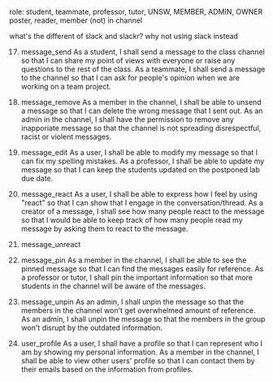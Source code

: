 role: student, teammate, professor, tutor, UNSW,
MEMBER, ADMIN, OWNER
poster, reader, member (not) in channel

what's the different of slack and slackr? why not using slack instead


17. message_send
As a student, I shall send a message to the class channel so that I can share my point of views with everyone or raise any questions to the rest of the class.
As a teammate, I shall send a message to the channel so that I can ask for people's opinion when we are working on a team project.

18. message_remove
As a member in the channel, I shall be able to unsend a message so that I can delete the wrong message that I sent out.
As an admin in the channel, I shall have the permission to remove any inapporiate message so that the channel is not spreading disrespectful, racist or violent messages.

19. message_edit
As a user, I shall be able to modify my message so that I can fix my spelling mistakes.
As a professor, I shall be able to update my message so that I can keep the students updated on the postponed lab due date.

20. message_react
As a user, I shall be able to express how I feel by using "react" so that I can show that I engage in the conversation/thread.
As a creator of a message, I shall see how many people react to the message so that I would be able to keep track of how many people read my message by asking them to react to the message.

21. message_unreact

22. message_pin
As a member in the channel, I shall be able to see the pinned message so that I can find the messages easily for reference.
As a professor or tutor, I shall pin the important information so that more students in the channel will be aware of the messages.

23. message_unpin
As an admin, I shall unpin the message so that the members in the channel won't get overwhelmed amount of reference.
As an admin, I shall unpin the message so that the members in the group won't disrupt by the outdated information.

24. user_profile
As a user, I shall have a profile so that I can represent who I am by showing my personal information.
As a member in the channel, I shall be able to view other users' profile so that I can contact them by their emails based on the information from profiles.